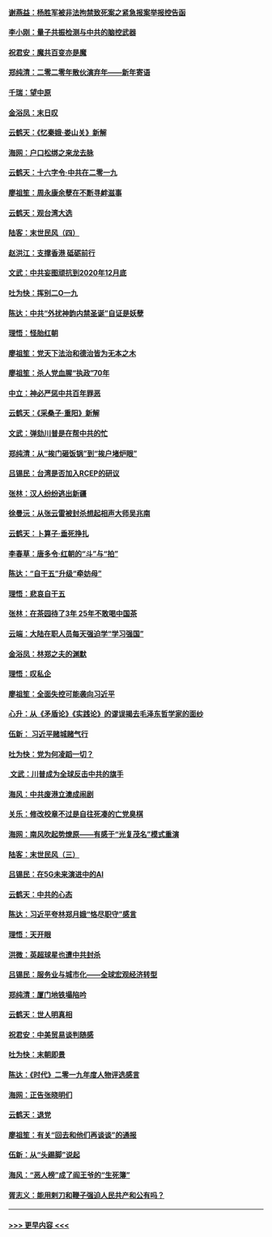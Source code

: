 #### [谢燕益：杨胜军被非法拘禁致死案之紧急报案举报控告函](../pages/nsc993/n11756134.md?t=12310644) 
#### [李小刚：量子共振检测与中共的脑控武器](../pages/nsc993/n11754518.md?t=12310644) 
#### [祝君安：魔共百变亦是魔](../pages/nsc993/n11754469.md?t=12310644) 
#### [郑纯清：二零二零年散伙演弃年——新年寄语](../pages/nsc993/n11754195.md?t=12310644) 
#### [千瑞：望中原](../pages/nsc993/n11754159.md?t=12310644) 
#### [金浴凤：末日叹](../pages/nsc993/n11752359.md?t=12310644) 
#### [云鹤天：《忆秦娥‧娄山关》新解](../pages/nsc993/n11752348.md?t=12310644) 
#### [海网：户口松绑之来龙去脉](../pages/nsc993/n11752328.md?t=12310644) 
#### [云鹤天：十六字令‧中共在二零一九](../pages/nsc993/n11752305.md?t=12310644) 
#### [廖祖笙：周永康余孽在不断寻衅滋事](../pages/nsc993/n11751013.md?t=12310644) 
#### [云鹤天：观台湾大选](../pages/nsc993/n11751007.md?t=12310644) 
#### [陆客：末世民风（四）](../pages/nsc993/n11749203.md?t=12310644) 
#### [赵洪江：支撑香港 砥砺前行](../pages/nsc993/n11748482.md?t=12310644) 
#### [文武：中共妄图顽抗到2020年12月底](../pages/nsc993/n11748446.md?t=12310644) 
#### [吐为快：挥别二O一九](../pages/nsc993/n11748411.md?t=12310644) 
#### [陈达：中共“外扰神韵内禁圣诞”自证是妖孽](../pages/nsc993/n11748226.md?t=12310644) 
#### [理悟：怪胎红朝](../pages/nsc993/n11748206.md?t=12310644) 
#### [廖祖笙：党天下法治和德治皆为无本之木](../pages/nsc993/n11748135.md?t=12310644) 
#### [廖祖笙：杀人党血腥“执政”70年](../pages/nsc993/n11745144.md?t=12310644) 
#### [中立：神必严惩中共百年罪恶](../pages/nsc993/n11744970.md?t=12310644) 
#### [云鹤天：《采桑子‧重阳》新解](../pages/nsc993/n11744948.md?t=12310644) 
#### [文武：弹劾川普是在帮中共的忙](../pages/nsc993/n11744758.md?t=12310644) 
#### [郑纯清：从“挨门砸饭锅”到“挨户堵炉眼”](../pages/nsc993/n11744745.md?t=12310644) 
#### [吕锡民：台湾是否加入RCEP的研议](../pages/nsc993/n11744701.md?t=12310644) 
#### [张林：汉人纷纷逃出新疆](../pages/nsc993/n11743530.md?t=12310644) 
#### [徐曼沅：从张云雷被封杀想起相声大师吴兆南](../pages/nsc993/n11741816.md?t=12310644) 
#### [云鹤天：卜算子‧垂死挣扎](../pages/nsc993/n11739956.md?t=12310644) 
#### [李春草：唐多令‧红朝的“斗”与“拍”](../pages/nsc993/n11739830.md?t=12310644) 
#### [陈达：“自干五”升级“牵妨母”](../pages/nsc993/n11739724.md?t=12310644) 
#### [理悟：悲哀自干五](../pages/nsc993/n11739547.md?t=12310644) 
#### [张林：在茶园待了3年 25年不敢喝中国茶](../pages/nsc993/n11739240.md?t=12310644) 
#### [云端：大陆在职人员每天强迫学“学习强国”](../pages/nsc993/n11738735.md?t=12310644) 
#### [金浴凤：林郑之夫的渊默](../pages/nsc993/n11737735.md?t=12310644) 
#### [理悟：叹私企](../pages/nsc993/n11737715.md?t=12310644) 
#### [廖祖笙：全面失控可能袭向习近平](../pages/nsc993/n11737704.md?t=12310644) 
#### [心升：从《矛盾论》《实践论》的谬误揭去毛泽东哲学家的面纱](../pages/nsc993/n11736962.md?t=12310644) 
#### [伍新： 习近平赌城赌气行](../pages/nsc993/n11736929.md?t=12310644) 
#### [吐为快：党为何凌蹈一切？](../pages/nsc993/n11736915.md?t=12310644) 
#### [ 文武：川普成为全球反击中共的旗手](../pages/nsc993/n11736882.md?t=12310644) 
#### [海风：中共废港立澳成闹剧](../pages/nsc993/n11735857.md?t=12310644) 
#### [关乐：修改校章不过是自往死凑的亡党臭棋](../pages/nsc993/n11735097.md?t=12310644) 
#### [海网：南风吹起势燎原——有感于“光复茂名”模式重演](../pages/nsc993/n11732308.md?t=12310644) 
#### [陆客：末世民风（三）](../pages/nsc993/n11732211.md?t=12310644) 
#### [吕锡民：在5G未来演进中的AI](../pages/nsc993/n11730010.md?t=12310644) 
#### [云鹤天：中共的心态](../pages/nsc993/n11729906.md?t=12310644) 
#### [陈达：习近平夸林郑月娥“恪尽职守”感言](../pages/nsc993/n11729881.md?t=12310644) 
#### [理悟：天开眼](../pages/nsc993/n11729699.md?t=12310644) 
#### [洪微：英超球星也遭中共封杀](../pages/nsc993/n11727243.md?t=12310644) 
#### [吕锡民：服务业与城市化——全球宏观经济转型](../pages/nsc993/n11725845.md?t=12310644) 
#### [郑纯清：厦门地铁塌陷吟](../pages/nsc993/n11725813.md?t=12310644) 
#### [云鹤天：世人明真相](../pages/nsc993/n11725621.md?t=12310644) 
#### [祝君安：中美贸易谈判随感](../pages/nsc993/n11725609.md?t=12310644) 
#### [吐为快：末朝即景](../pages/nsc993/n11723365.md?t=12310644) 
#### [陈达：《时代》二零一九年度人物评选感言](../pages/nsc993/n11723337.md?t=12310644) 
#### [海网：正告张晓明们](../pages/nsc993/n11723228.md?t=12310644) 
#### [云鹤天：退党](../pages/nsc993/n11723056.md?t=12310644) 
#### [廖祖笙：有关“回去和他们再谈谈”的通报](../pages/nsc993/n11722442.md?t=12310644) 
#### [伍新：从“头踢脚”说起](../pages/nsc993/n11722429.md?t=12310644) 
#### [海风：“恶人榜”成了阎王爷的“生死簿”](../pages/nsc993/n11722272.md?t=12310644) 
#### [胥志义：能用剌刀和鞭子强迫人民共产和公有吗？](../pages/nsc993/n11720569.md?t=12310644) 

----
#### [ >>> 更早内容 <<< ](../indexes/nsc993-earlier.md)
